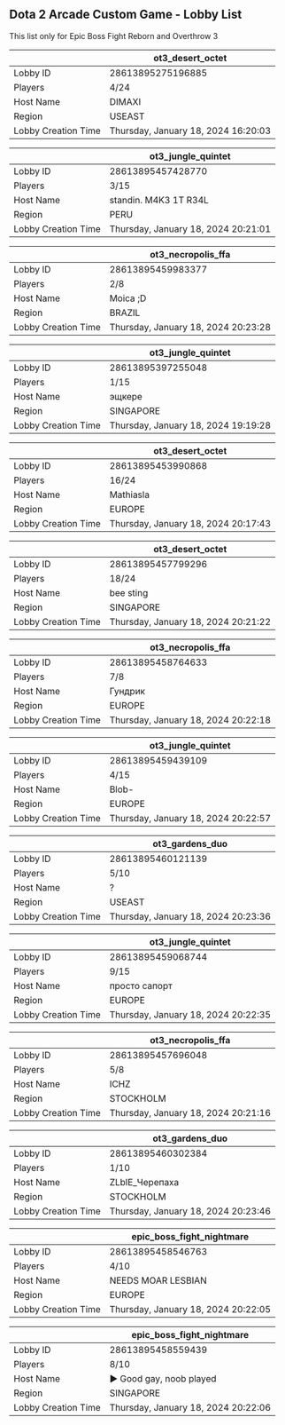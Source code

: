## Dota 2 Arcade Custom Game - Lobby List

This list only for Epic Boss Fight Reborn and Overthrow 3

|  | ot3_desert_octet |
| ------ | ------ |
| Lobby ID | 28613895275196885 |
| Players | 4/24 |
| Host Name | DIMAXI |
| Region | USEAST |
| Lobby Creation Time | Thursday, January 18, 2024 16:20:03 |


|  | ot3_jungle_quintet |
| ------ | ------ |
| Lobby ID | 28613895457428770 |
| Players | 3/15 |
| Host Name | standin. M4K3 1T R34L |
| Region | PERU |
| Lobby Creation Time | Thursday, January 18, 2024 20:21:01 |


|  | ot3_necropolis_ffa |
| ------ | ------ |
| Lobby ID | 28613895459983377 |
| Players | 2/8 |
| Host Name | Moica ;D |
| Region | BRAZIL |
| Lobby Creation Time | Thursday, January 18, 2024 20:23:28 |


|  | ot3_jungle_quintet |
| ------ | ------ |
| Lobby ID | 28613895397255048 |
| Players | 1/15 |
| Host Name | эщкере |
| Region | SINGAPORE |
| Lobby Creation Time | Thursday, January 18, 2024 19:19:28 |


|  | ot3_desert_octet |
| ------ | ------ |
| Lobby ID | 28613895453990868 |
| Players | 16/24 |
| Host Name | Mathiasla |
| Region | EUROPE |
| Lobby Creation Time | Thursday, January 18, 2024 20:17:43 |


|  | ot3_desert_octet |
| ------ | ------ |
| Lobby ID | 28613895457799296 |
| Players | 18/24 |
| Host Name | bee sting |
| Region | SINGAPORE |
| Lobby Creation Time | Thursday, January 18, 2024 20:21:22 |


|  | ot3_necropolis_ffa |
| ------ | ------ |
| Lobby ID | 28613895458764633 |
| Players | 7/8 |
| Host Name | Гундрик |
| Region | EUROPE |
| Lobby Creation Time | Thursday, January 18, 2024 20:22:18 |


|  | ot3_jungle_quintet |
| ------ | ------ |
| Lobby ID | 28613895459439109 |
| Players | 4/15 |
| Host Name | Blob- |
| Region | EUROPE |
| Lobby Creation Time | Thursday, January 18, 2024 20:22:57 |


|  | ot3_gardens_duo |
| ------ | ------ |
| Lobby ID | 28613895460121139 |
| Players | 5/10 |
| Host Name | ? |
| Region | USEAST |
| Lobby Creation Time | Thursday, January 18, 2024 20:23:36 |


|  | ot3_jungle_quintet |
| ------ | ------ |
| Lobby ID | 28613895459068744 |
| Players | 9/15 |
| Host Name | просто сапорт |
| Region | EUROPE |
| Lobby Creation Time | Thursday, January 18, 2024 20:22:35 |


|  | ot3_necropolis_ffa |
| ------ | ------ |
| Lobby ID | 28613895457696048 |
| Players | 5/8 |
| Host Name | ICHZ |
| Region | STOCKHOLM |
| Lobby Creation Time | Thursday, January 18, 2024 20:21:16 |


|  | ot3_gardens_duo |
| ------ | ------ |
| Lobby ID | 28613895460302384 |
| Players | 1/10 |
| Host Name | ZLblE_Черепаха |
| Region | STOCKHOLM |
| Lobby Creation Time | Thursday, January 18, 2024 20:23:46 |


|  | epic_boss_fight_nightmare |
| ------ | ------ |
| Lobby ID | 28613895458546763 |
| Players | 4/10 |
| Host Name | NEEDS MOAR LESBIAN |
| Region | EUROPE |
| Lobby Creation Time | Thursday, January 18, 2024 20:22:05 |


|  | epic_boss_fight_nightmare |
| ------ | ------ |
| Lobby ID | 28613895458559439 |
| Players | 8/10 |
| Host Name | ► Good gay, noob played |
| Region | SINGAPORE |
| Lobby Creation Time | Thursday, January 18, 2024 20:22:06 |


